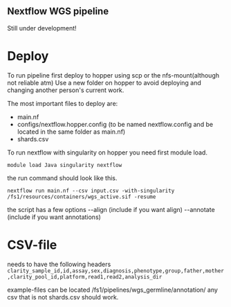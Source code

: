 ## Nextflow WGS pipeline

Still under development!

# Deploy
To run pipeline first deploy to hopper using scp or the nfs-mount(although not reliable atm)
Use a new folder on hopper to avoid deploying and changing another person's current work.


The most important files to deploy are:
* main.nf 
* configs/nextflow.hopper.config (to be named nextflow.config and be located in the same folder as main.nf)
* shards.csv

To run nextflow with singularity on hopper you need first module load.

`module load Java singularity nextflow`

the run command should look like this.

`nextflow run main.nf --csv input.csv -with-singularity /fs1/resources/containers/wgs_active.sif -resume`

the script has a few options
--align (include if you want align)
--annotate (include if you want annotations)


# CSV-file
needs to have the following headers
`clarity_sample_id,id,assay,sex,diagnosis,phenotype,group,father,mother,clarity_pool_id,platform,read1,read2,analysis_dir`

example-files can be located /fs1/pipelines/wgs_germline/annotation/ any csv that is not shards.csv should work.
